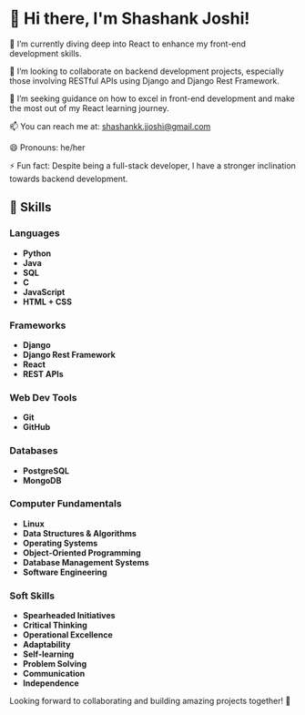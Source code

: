 # 👋 Hi there, I'm Shashank Joshi!

🌱 I’m currently diving deep into React to enhance my front-end development skills.

👯 I’m looking to collaborate on backend development projects, especially those involving RESTful APIs using Django and Django Rest Framework.

🤔 I’m seeking guidance on how to excel in front-end development and make the most out of my React learning journey.

📫 You can reach me at: shashankk.jjoshi@gmail.com

😄 Pronouns: he/her

⚡ Fun fact: Despite being a full-stack developer, I have a stronger inclination towards backend development. 

## 🚀 Skills

### Languages
- **Python**
- **Java**
- **SQL**
- **C**
- **JavaScript**
- **HTML + CSS**

### Frameworks
- **Django**
- **Django Rest Framework**
- **React**
- **REST APIs**

### Web Dev Tools
- **Git**
- **GitHub**

### Databases
- **PostgreSQL**
- **MongoDB**

### Computer Fundamentals
- **Linux**
- **Data Structures & Algorithms**
- **Operating Systems**
- **Object-Oriented Programming**
- **Database Management Systems**
- **Software Engineering**

### Soft Skills
- **Spearheaded Initiatives**
- **Critical Thinking**
- **Operational Excellence**
- **Adaptability**
- **Self-learning**
- **Problem Solving**
- **Communication**
- **Independence**

Looking forward to collaborating and building amazing projects together! 🚀
